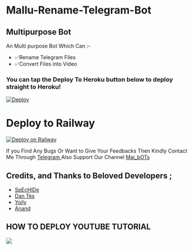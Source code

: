 # Mallu-Rename-Telegram-Bot
## Multipurpose Bot 

An Multi purpose Bot Which Can :-
* ✅Rename Telegram Files 
* ✅Convert Files into Video


### You can tap the Deploy To Heroku button below to deploy straight to Heroku!

[![Deploy](https://www.herokucdn.com/deploy/button.svg)](https://heroku.com/deploy?template=https://github.com/bulanbintang69/Rename-Telegram-Bot/)
# Deploy to Railway
[![Deploy on Railway](https://railway.app/button.svg)](https://railway.app/new/template?template=https%3A%2F%2Fgithub.com%2FBAGBOY555%2FMallu-Rename-Telegram-Bot&envs=API_HASH%2CAPP_ID%2CBANNED_USERS%2CCHUNK_SIZE%2CTG_BOT_TOKEN%2CUPDATE_CHANNEL%2CWEBHOOK&optionalEnvs=BANNED_USERS&API_HASHDesc=Get+this+value+from+https%3A%2F%2Fmy.telegram.org&APP_IDDesc=Get+this+value+from+https%3A%2F%2Fmy.telegram.org&BANNED_USERSDesc=Id%27s+Of+Users+Which+You+don%27t+Want+To+Use+The+Bot..&CHUNK_SIZEDesc=chunk+size+that+should+be+used+with+requests&TG_BOT_TOKENDesc=Your+bot+token%2C+as+a+string.&UPDATE_CHANNELDesc=For+Force+Subscribe.+Paste+your+channel+Username+%28without+%40%29..+Also+Make+The+Bot+Admin+In+That+Channel%21%21&WEBHOOKDesc=Setting+this+to+ANYTHING+will+enable+webhooks+when+in+env+mode&CHUNK_SIZEDefault=128&WEBHOOKDefault=ANYTHING&referralCode=GXC-6r)

If you Find Any Bugs Or Want to Give Your Feedbacks Then Kindly Contact Me Through [Telegram ](https://telegram.dog/No_OnE_Kn0wS_Me) 
Also Support Our Channel [Mai_bOTs](https://telegram.dog/Mai_bOTs) 

## Credits, and Thanks to Beloved Developers ;

* [SpEcHlDe](https://telegram.dog/SpEcHlDe) 
* [Dan Tès](https://telegram.dog/haskell) 
* [Yoily](https://telegram.dog/YoilyL)
* [Anand](https://telegram.dog/Anandpskerala)

## HOW TO DEPLOY YOUTUBE TUTORIAL

<a href="https://youtu.be/J3vzr20_ix8"><img src="https://img.shields.io/badge/How%20To-Deploy-red.svg?logo=Youtube"></a>
